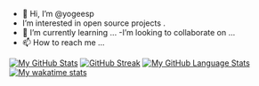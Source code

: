 - 👋 Hi, I’m @yogeesp
- I’m interested in open source projects .
- 🌱 I’m currently learning ...
-I’m looking to collaborate on ...
- 📫 How to reach me ...

<!---
kaleido484/kaleido484 is a ✨ special ✨ repository because its `README.md` (this file) appears on your GitHub profile.
You can click the Preview link to take a look at your changes.
--->

[![My GitHub Stats](https://github-readme-stats.vercel.app/api/?username=yogeesp&count_private=true&theme=algolia&showicons=true&rank_icon=percentile)]()
[![GitHub Streak](https://streak-stats.demolab.com?user=yogeesp&theme=highcontrast)](https://git.io/streak-stats)
[![My GitHub Language Stats](https://github-readme-stats.vercel.app/api/top-langs/?username=yogeesp&langs_count=5&theme=algolia&layout=pie)]()
[![My wakatime stats](https://github-readme-stats.vercel.app/api/wakatime?username=yogeesp&theme=algolia&layout=compact)](https://github.com/anuraghazra/github-readme-stats)
